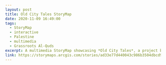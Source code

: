 ```yaml
---
layout: post
title: Old City Tales StoryMap
date: 2020-11-09 16:49:00
tags:
  - StoryMap
  - interactive
  - Palestine
  - multimedia
  - Grassroots Al-Quds
excerpt: A multimedia StoryMap showcasing *Old City Tales*, a project by Grassroots al-Quds, ArtLab and the Youth for Jerusalem Association.
link: https://storymaps.arcgis.com/stories/ad33e77d440043c986b3504dbcd98547
---
```

